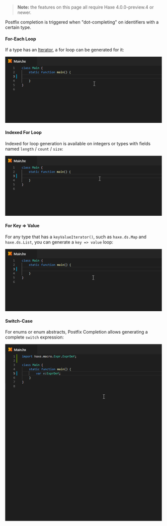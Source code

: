 > **Note:** the features on this page all require Haxe 4.0.0-preview.4 or newer.

Postfix completion is triggered when "dot-completing" on identifiers with a certain type.

#### For-Each Loop

If a type has an [Iterator](https://haxe.org/manual/lf-iterators.html), a for loop can be generated for it:

![](images/postfix-completion/for_.gif)

#### Indexed For Loop

Indexed for loop generation is available on integers or types with fields named `length` / `count` / `size`:

![](images/postfix-completion/fori_.gif)

#### For Key => Value

For any type that has a `keyValueIterator()`, such as `haxe.ds.Map` and `haxe.ds.List`, you can generate a `key => value` loop:

![](images/postfix-completion/for-key-value_.gif)

#### Switch-Case

For enums or enum abstracts, Postfix Completion allows generating a complete `switch` expression:

![](images/postfix-completion/switch_.gif)